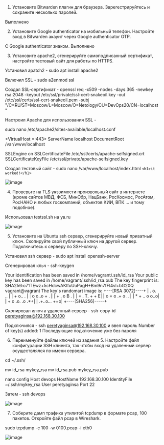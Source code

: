 1. Установите Bitwarden плагин для браузера. Зарегестрируйтесь и сохраните несколько паролей.

Выполнено

2. Установите Google authenticator на мобильный телефон. Настройте вход в Bitwarden акаунт через Google authenticator OTP.

С Google authenticator знаком.
Выполнено


3. Установите apache2, сгенерируйте самоподписанный сертификат, настройте тестовый сайт для работы по HTTPS.

Установил apatch2 - sudo apt install apache2

Включил SSL - sudo a2enmod ssl

Создал SSL-сертификат - 
openssl req -x509 -nodes -days 365 -newkey rsa:2048
-keyout /etc/ssl/private/ssl-cert-snakeoil.key
-out /etc/ssl/certs/ssl-cert-snakeoil.pem 
-subj "/C=RU/ST=Moscow/L=Moscow/O=Netology/OU=DevOps20/CN=localhost"
 
Настроил Apache для использования SSL - 

sudo nano /etc/apache2/sites-available/localhost.conf
 
<VirtualHost *:443>
   ServerName localhost
   DocumentRoot /var/www/localhost

   SSLEngine on
   SSLCertificateFile /etc/ssl/certs/apache-selfsigned.crt
   SSLCertificateKeyFile /etc/ssl/private/apache-selfsigned.key
</VirtualHost> 
 
Создал тестовый сайт - sudo nano /var/www/localhost/index.html `<h1>it worked!</h1>`
 
![image](https://user-images.githubusercontent.com/106968319/181581083-1a33acdd-ba55-462e-b580-b5bc36de3c1d.png)




4. Проверьте на TLS уязвимости произвольный сайт в интернете (кроме сайтов МВД, ФСБ, МинОбр, НацБанк, РосКосмос, РосАтом, РосНАНО и любых госкомпаний, объектов КИИ, ВПК ... и тому подобное).

Использовал testssl.sh на ya.ru

![image](https://user-images.githubusercontent.com/106968319/181583797-28de219b-c090-4f39-bfe6-18882a8629ac.png)



5. Установите на Ubuntu ssh сервер, сгенерируйте новый приватный ключ. Скопируйте свой публичный ключ на другой сервер. Подключитесь к серверу по SSH-ключу.

Установил ssh сервер - sudo apt install openssh-server

Сгенерировал кльч - ssh-keygen

Your identification has been saved in /home/vagrant/.ssh/id_rsa
Your public key has been saved in /home/vagrant/.ssh/id_rsa.pub
The key fingerprint is:
SHA256:o71TEwz+5cHdcwAKIfuUuPagH+Bm9n7fFl4vl+bG20Q vagrant@vagrant
The key's randomart image is:
+---[RSA 3072]----+
|    . o.  ..     |
|     + o..  .    |
|    o o..o + .   |
|     +  . o B .  |
|    = . T. + +  E|
|   o = o .+ o .. |
|    * + .. o o..o|
|   + o .o. .o .*+|
|     .+..o... +=o|
+----[SHA256]-----+


Скопировал ключ а удаленный сервер - ssh-copy-id peretyaginsa@192.168.30.100

Подключился - ssh peretyaginsa@192.168.30.100 и ввел пароль
Number of key(s) added: 1
Последующие подключение уже без пароля

6. Переименуйте файлы ключей из задания 5. Настройте файл конфигурации SSH клиента, так чтобы вход на удаленный сервер осуществлялся по имени сервера.

cd ~/.ssh/

mv id_rsa mykey_rsa
mv id_rsa.pub mykey_rsa.pub

nano config
Host devops
HostName 192.168.30.100
IdentityFile ~/.ssh/mykey_rsa
User peretyaginsa
Port 22

Затем - ssh devops

![image](https://user-images.githubusercontent.com/106968319/181610437-eeecdce7-347a-4d43-8806-1710aa9bb741.png)


7. Соберите дамп трафика утилитой tcpdump в формате pcap, 100 пакетов. Откройте файл pcap в Wireshark.

sudo tcpdump -c 100 -w 0100.pcap -i eth0




![image](https://user-images.githubusercontent.com/106968319/181618996-e2045a7a-26b6-4eeb-9864-fe240358f223.png)





